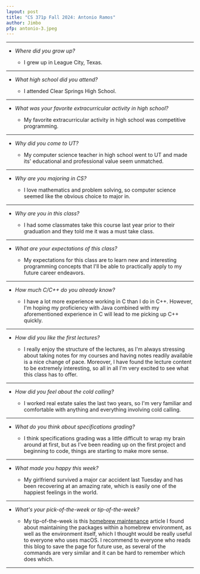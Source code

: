```yaml
---
layout: post
title: "CS 371p Fall 2024: Antonio Ramos"
author: Jimbo
pfp: antonio-3.jpeg
---
```

---
* *Where did you grow up?*

    * I grew up in League City, Texas.

---
* *What high school did you attend?*

    * I attended Clear Springs High School.

---
* *What was your favorite extracurricular activity in high school?*

    * My favorite extracurricular activity in high school was competitive programming.

---
* *Why did you come to UT?*

    * My computer science teacher in high school went to UT and made its' educational and professional value seem unmatched.

---
* *Why are you majoring in CS?*

    * I love mathematics and problem solving, so computer science seemed like the obvious choice to major in.

---
* *Why are you in this class?*

    * I had some classmates take this course last year prior to their graduation and they told me it was a must take class.

---
* *What are your expectations of this class?*

    * My expectations for this class are to learn new and interesting programming concepts that I'll be able to practically apply to my future career endeavors.

---
* *How much C/C++ do you already know?*

    * I have a lot more experience working in C than I do in C++. However, I'm hoping my proficiency with Java combined with my aforementioned experience in C will lead to me picking up C++ quickly.

---
* *How did you like the first lectures?*

    * I really enjoy the structure of the lectures, as I'm always stressing about taking notes for my courses and having notes readily available is a nice change of pace. Moreover, I have found the lecture content to be extremely interesting, so all in all I'm very excited to see what this class has to offer.

---
* *How did you feel about the cold calling?*

    * I worked real estate sales the last two years, so I'm very familiar and comfortable with anything and everything involving cold calling.

---
* *What do you think about specifications grading?*

    * I think specifications grading was a little difficult to wrap my brain around at first, but as I've been reading up on the first project and beginning to code, things are starting to make more sense.

---
* *What made you happy this week?*

    * My girlfriend survived a major car accident last Tuesday and has been recovering at an amazing rate, which is easily one of the happiest feelings in the world.

---
* *What's your pick-of-the-week or tip-of-the-week?*

    * My tip-of-the-week is this [homebrew maintenance](https://mac.install.guide/homebrew/8#:~:text=The%20command%20brew%20cleanup%20will,cleanup%20with%20%2D%2Dprune%3Dall%20.) article I found about maintaining the packages within a homebrew environment, as well as the environment itself, which I thought would be really useful to everyone who uses macOS. I recommend to everyone who reads this blog to save the page for future use, as several of the commands are very similar and it can be hard to remember which does which.

---